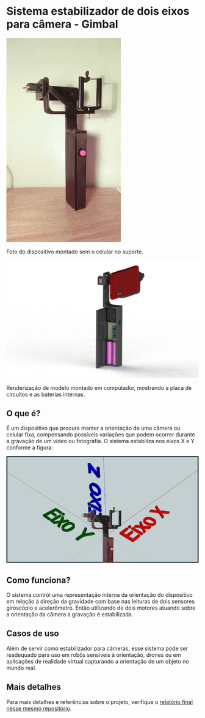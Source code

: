 # Sistema estabilizador de dois eixos para câmera - Gimbal

![Dispositivo montado sem celular](./img/dispositivo.jpeg "Dispositivo montado sem celular")

Foto do dispositivo montado sem o celular no suporte.

![Modelo 3d](./img/modelo3d.jpg "Modelo 3d")

Renderização de modelo montado em computador, mostrando a placa de circuitos e as baterias internas.

## O que é?
É um dispositivo que procura manter a orientação de uma câmera ou celular fixa, compensando possíveis variações que podem ocorrer durante a gravação de um vídeo ou fotografia. O sistema estabiliza nos eixos X e Y conforme a figura:

![Estabilizador no espaço 3d](./img/eixos.jpeg "Eixos de atuação X e Y")

## Como funciona?
O sistema contrói uma representação interna da orientação do dispositivo em relação à direção da gravidade com base nas leituras de dois sensores giroscópio e acelerômetro. Então utilizando de dois motores atuando sobre a orientação da câmera a gravação é estabilizada.

## Casos de uso
Além de servir como estabilizador para câmeras, esse sistema pode ser readequado para uso em robôs sensíveis à orientação, drones ou em aplicações de realidade virtual capturando a orientação de um objeto no mundo real.

## Mais detalhes
Para mais detalhes e referências sobre o projeto, verifique o [relatório final nesse mesmo repositório](https://github.com/ratatusznei/gimbal-EEX21/blob/master/relatorio/pdfs/EEX21_Equipe5_Relatorio_EstabilizadorDeDoisEixosPraCameras.pdf).
